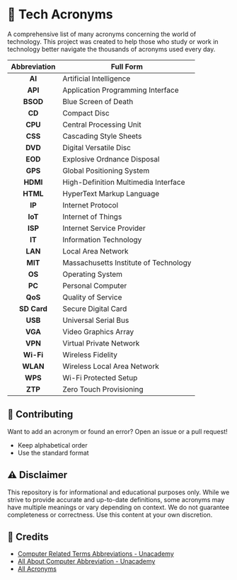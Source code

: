 # 📀 Tech Acronyms

A comprehensive list of many acronyms concerning the world of technology. This project was created to help those who study or work in technology better navigate the thousands of acronyms used every day.

| Abbreviation     | Full Form                          |
|:----------------:|------------------------------------|
| **AI**           | Artificial Intelligence            |
| **API**          | Application Programming Interface  |
| **BSOD**         | Blue Screen of Death               |
| **CD**           | Compact Disc                       |
| **CPU**          | Central Processing Unit            |
| **CSS**          | Cascading Style Sheets             |
| **DVD**          | Digital Versatile Disc             |
| **EOD**          | Explosive Ordnance Disposal        |
| **GPS**          | Global Positioning System          |
| **HDMI**         | High-Definition Multimedia Interface |
| **HTML**         | HyperText Markup Language          |
| **IP**           | Internet Protocol                  |
| **IoT**          | Internet of Things                 |
| **ISP**          | Internet Service Provider          |
| **IT**           | Information Technology             |
| **LAN**          | Local Area Network                 |
| **MIT**          | Massachusetts Institute of Technology |
| **OS**           | Operating System                   |
| **PC**           | Personal Computer                  |
| **QoS**          | Quality of Service                 |
| **SD Card**      | Secure Digital Card                |
| **USB**          | Universal Serial Bus               |
| **VGA**          | Video Graphics Array               |
| **VPN**          | Virtual Private Network            |
| **Wi-Fi**        | Wireless Fidelity                  |
| **WLAN**         | Wireless Local Area Network        |
| **WPS**          | Wi-Fi Protected Setup              |
| **ZTP**          | Zero Touch Provisioning            |

## 🙏 Contributing

Want to add an acronym or found an error? Open an issue or a pull request!

- Keep alphabetical order
- Use the standard format

## ⚠️ Disclaimer

This repository is for informational and educational purposes only. While we strive to provide accurate and up-to-date definitions, some acronyms may have multiple meanings or vary depending on context. We do not guarantee completeness or correctness. Use this content at your own discretion.

## 📄 Credits

- [Computer Related Terms Abbreviations - Unacademy](https://unacademy.com/content/bank-exam/study-material/computer-knowledge/computer-related-terms-abbreviations/)
- [All About Computer Abbreviation - Unacademy](https://unacademy.com/content/bank-exam/study-material/computer-knowledge/all-about-computer-abbreviation/)
- [All Acronyms](https://www.allacronyms.com/)
